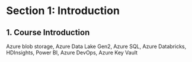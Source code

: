 # Section 1: Introduction

## 1. Course Introduction

Azure blob storage, Azure Data Lake Gen2, Azure SQL, Azure Databricks, HDInsights, Power BI, Azure DevOps, Azure Key Vault